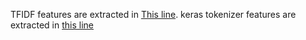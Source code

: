 
TFIDF features are extracted in [This line](https://bitbucket.org/nahmed_Ultimus/ai_all-assignments/src/44479a4985b5a7abf8c50a5735b2314b5e2cee27/text_feature_extractor/feature_extractor.py#lines-29).
keras tokenizer features are extracted in [this line](https://bitbucket.org/nahmed_Ultimus/ai_all-assignments/src/44479a4985b5a7abf8c50a5735b2314b5e2cee27/text_feature_extractor/feature_extractor.py#lines-37)

